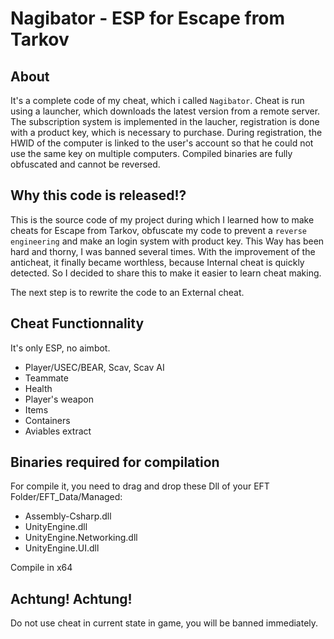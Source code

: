 # Nagibator - ESP for Escape from Tarkov
## About
It's a complete code of my cheat, which i called `Nagibator`. Cheat is run using a launcher, which downloads the latest version from a remote server. The subscription system is implemented in the laucher, registration is done with a product key, which is necessary to purchase. During registration, the HWID of the computer is linked to the user's account so that he could not use the same key on multiple computers. Compiled binaries are fully obfuscated and cannot be reversed.

## Why this code is released!?
This is the source code of my project during which I learned how to make cheats for Escape from Tarkov, obfuscate my code to prevent a `reverse engineering` and make an login system with product key. This Way has been hard and thorny, I was banned several times. With the improvement of the anticheat, it finally became worthless, because Internal cheat is quickly detected. So I decided to share this to make it easier to learn cheat making.

The next step is to rewrite the code to an External cheat.

## Cheat Functionnality
It's only ESP, no aimbot.

* Player/USEC/BEAR, Scav, Scav AI
* Teammate
* Health
* Player's weapon
* Items
* Containers
* Aviables extract 

## Binaries required for compilation
For compile it, you need to drag and drop these Dll of your EFT Folder/EFT_Data/Managed:
* Assembly-Csharp.dll
* UnityEngine.dll
* UnityEngine.Networking.dll
* UnityEngine.UI.dll

Compile in x64


## Achtung! Achtung!
Do not use cheat in current state in game, you will be banned immediately.
